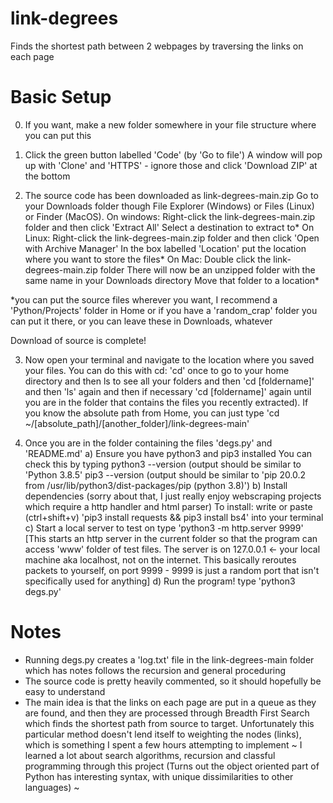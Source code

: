 # link-degrees
Finds the shortest path between 2 webpages by traversing the links on each page

# Basic Setup
0) If you want, make a new folder somewhere in your file structure where you can put this

1) Click the green button labelled 'Code' (by 'Go to file')
A window will pop up with 'Clone' and 'HTTPS' - ignore those and click 'Download ZIP' at the bottom

2) The source code has been downloaded as link-degrees-main.zip
Go to your Downloads folder though File Explorer (Windows) or Files (Linux) or Finder (MacOS).
On windows:
	Right-click the link-degrees-main.zip folder and then click 'Extract All'
	Select a destination to extract to*
On Linux:
	Right-click the link-degrees-main.zip folder and then click 'Open with Archive Manager'
	In the box labelled 'Location' put the location where you want to store the files*
On Mac:
	Double click the link-degrees-main.zip folder
	There will now be an unzipped folder with the same name in your Downloads directory
	Move that folder to a location*

*you can put the source files wherever you want, I recommend a 'Python/Projects' folder in Home or if you have a 'random_crap' folder you can put it there, or you can leave these in Downloads, whatever

Download of source is complete!

3) Now open your terminal and navigate to the location where you saved your files. You can do this with cd: 'cd' once to go to your home directory and then ls to see all your folders and then 'cd [foldername]' and then 'ls' again and then if necessary 'cd [foldername]' again until you are in the folder that contains the files you recently extracted). If you know the absolute path from Home, you can just type 'cd ~/[absolute_path]/[another_folder]/link-degrees-main'

4) Once you are in the folder containing the files 'degs.py' and 'README.md'
	a) Ensure you have python3 and pip3 installed
		You can check this by typing 
		python3 --version (output should be similar to 'Python 3.8.5'
		pip3 --version (output should be similar to 'pip 20.0.2 from /usr/lib/python3/dist-packages/pip (python 3.8)')
	b) Install dependencies (sorry about that, I just really enjoy webscraping projects which require a http handler and html parser)
		To install: write or paste (ctrl+shift+v) 'pip3 install requests && pip3 install bs4' into your terminal
	c) Start a local server to test on
		type 'python3 -m http.server 9999' [This starts an http server in the current folder so that the program can access 'www' folder of test files. The server is on 127.0.0.1 <- your local machine aka localhost, not on the internet. This basically reroutes packets to yourself, on port 9999 - 9999 is just a random port that isn't specifically used for anything]
	d) Run the program!
		type 'python3 degs.py'

# Notes
- Running degs.py creates a 'log.txt' file in the link-degrees-main folder which has notes follows the recursion and general proceduring
- The source code is pretty heavily commented, so it should hopefully be easy to understand
- The main idea is that the links on each page are put in a queue as they are found, and then they are processed through Breadth First Search which finds the shortest path from source to target. Unfortunately this particular method doesn't lend itself to weighting the nodes (links), which is something I spent a few hours attempting to implement
~ I learned a lot about search algorithms, recursion and classful programming through this project (Turns out the object oriented part of Python has interesting syntax, with unique dissimilarities to other languages) ~
